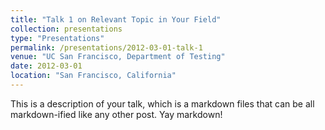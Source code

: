 ```yaml
---
title: "Talk 1 on Relevant Topic in Your Field"
collection: presentations
type: "Presentations"
permalink: /presentations/2012-03-01-talk-1
venue: "UC San Francisco, Department of Testing"
date: 2012-03-01
location: "San Francisco, California"
---
```


This is a description of your talk, which is a markdown files that can be all markdown-ified like any other post. Yay markdown!
